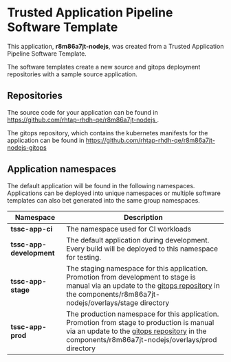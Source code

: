 # Trusted Application Pipeline Software Template

This application, **r8m86a7jt-nodejs**, was created from a Trusted Application Pipeline Software Template.

The software templates create a new source and gitops deployment repositories with a sample source application. 

## Repositories

The source code for your application can be found in [https://github.com/rhtap-rhdh-qe/r8m86a7jt-nodejs ](https://github.com/rhtap-rhdh-qe/r8m86a7jt-nodejs ).
 
The gitops repository, which contains the kubernetes manifests for the application can be found in 
[https://github.com/rhtap-rhdh-qe/r8m86a7jt-nodejs-gitops ](https://github.com/rhtap-rhdh-qe/r8m86a7jt-nodejs-gitops ) 

## Application namespaces 

The default application will be found in the following namespaces. Applications can be deployed into unique namespaces or multiple software templates can also bet generated into the same group namespaces.  

|  Namespace   |  Description   |  
| -------- | -------- |
| **tssc-app-ci** | The namespace used for CI workloads |
| **tssc-app-development** | The default application during development. Every build will be deployed to this namespace for testing. |
| **tssc-app-stage** | The staging namespace for this application. Promotion from development to stage is manual via an update to the [gitops repository](https://github.com/rhtap-rhdh-qe/r8m86a7jt-nodejs-gitops ) in the components/r8m86a7jt-nodejs/overlays/stage directory |
| **tssc-app-prod** | The production namespace for this application. Promotion from stage to production is manual via an update to the [gitops repository](https://github.com/rhtap-rhdh-qe/r8m86a7jt-nodejs-gitops ) in the components/r8m86a7jt-nodejs/overlays/prod directory |